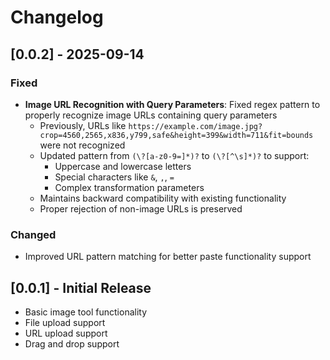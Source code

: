 # Changelog

## [0.0.2] - 2025-09-14

### Fixed
- **Image URL Recognition with Query Parameters**: Fixed regex pattern to properly recognize image URLs containing query parameters
  - Previously, URLs like `https://example.com/image.jpg?crop=4560,2565,x836,y799,safe&height=399&width=711&fit=bounds` were not recognized
  - Updated pattern from `(\?[a-z0-9=]*)?` to `(\?[^\s]*)?` to support:
    - Uppercase and lowercase letters
    - Special characters like `&`, `,`, `=`
    - Complex transformation parameters
  - Maintains backward compatibility with existing functionality
  - Proper rejection of non-image URLs is preserved

### Changed
- Improved URL pattern matching for better paste functionality support

## [0.0.1] - Initial Release
- Basic image tool functionality
- File upload support
- URL upload support
- Drag and drop support
